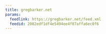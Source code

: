 ```yaml
---
title: gregbarker.net
params:
  feedlink: https://gregbarker.net/feed.xml
  feedid: 2082edf1df4e5494ee4f87affa6ec0f6
---
```

